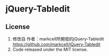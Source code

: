 # jQuery-Tabledit




## License
1. 修改自 作者：markcell所開發的jQuery-Tabledit https://github.com/markcell/jQuery-Tabledit 
2. Code released under the MIT license.
